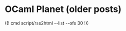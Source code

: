 <!-- ((! set title Older posts !)) ((! set community !)) -->
<!-- ((! set advertise_rss true !)) -->

# OCaml Planet (older posts)

<!-- Rome those displayed on the previous page -->
((! cmd script/rss2html --list --ofs 30 !))
